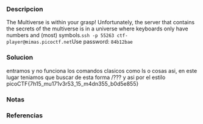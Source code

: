 ### Descripcion
The Multiverse is within your grasp! Unfortunately, the server that contains the secrets of the multiverse is in a universe where keyboards only have numbers and (most) symbols.`ssh -p 55263 ctf-player@mimas.picoctf.net`Use password: `84b12bae`

### Solucion
entramos y no funciona los comandos clasicos como ls o cosas asi, en este lugar teniamos que buscar de esta forma /??? y asi por el estilo
picoCTF{7h15_mu171v3r53_15_m4dn355_b0d5e855}

### Notas


### Referencias
